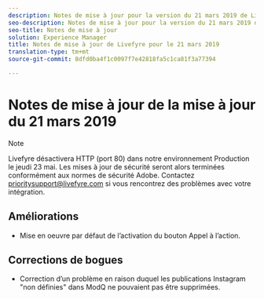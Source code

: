 ```yaml
---
description: Notes de mise à jour pour la version du 21 mars 2019 de Livefyre.
seo-description: Notes de mise à jour pour la version du 21 mars 2019 de Livefyre.
seo-title: Notes de mise à jour
solution: Experience Manager
title: Notes de mise à jour de Livefyre pour le 21 mars 2019
translation-type: tm+mt
source-git-commit: 8dfd0ba4f1c0097f7e42818fa5c1ca81f3a77394

---
```



# Notes de mise à jour de la mise à jour du 21 mars 2019

>[!NOTE]
>
>Livefyre désactivera HTTP (port 80) dans notre environnement Production le jeudi 23 mai.  Les mises à jour de sécurité seront alors terminées conformément aux normes de sécurité Adobe.  Contactez [prioritysupport@livefyre.com](mailto:prioritysupport@livefyre.com) si vous rencontrez des problèmes avec votre intégration.

## Améliorations

* Mise en oeuvre par défaut de l’activation du bouton Appel à l’action.


## Corrections de bogues

* Correction d’un problème en raison duquel les publications Instagram "non définies" dans ModQ ne pouvaient pas être supprimées.
